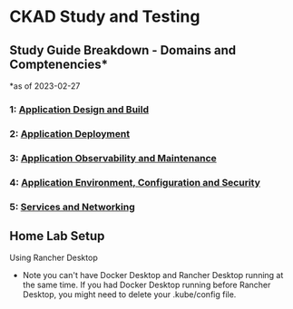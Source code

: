 # CKAD Study and Testing 



## Study Guide Breakdown - Domains and Comptenencies*
*as of 2023-02-27

### 1: [Application Design and Build](DC1-AppDesignAndBuild.md)

### 2: [Application Deployment](DC2-AppDeployment.md)

### 3: [Application Observability and Maintenance](DC3-AppObservabilityMaintenance.md)

### 4: [Application Environment, Configuration and Security](DC4-AppEnvConfigSecurity.md)

### 5: [Services and Networking](DC5-ServicesAndNetworking.md)


## Home Lab Setup

Using Rancher Desktop

- Note you can't have Docker Desktop and Rancher Desktop running at the same time.  If you had Docker Desktop running before Rancher Desktop, you might need to delete your .kube/config file.



